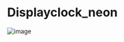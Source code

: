 # Displayclock_neon

![image](https://github.com/GKacper98/displayclock_neon/assets/146622176/0d09c13d-6e51-47bd-976f-d6fcca07b1be)

